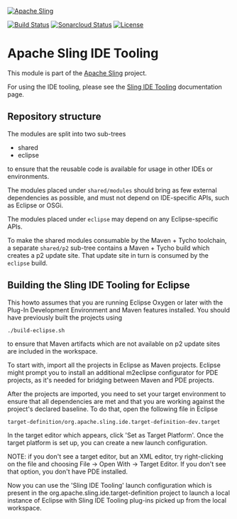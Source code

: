 [![Apache Sling](https://sling.apache.org/res/logos/sling.png)](https://sling.apache.org)

&#32;[![Build Status](https://ci-builds.apache.org/job/Sling/job/modules/job/sling-ide-tooling/job/master/badge/icon)](https://ci-builds.apache.org/job/Sling/job/modules/job/sling-ide-tooling/job/master/)&#32;[![Sonarcloud Status](https://sonarcloud.io/api/project_badges/measure?project=apache_sling-ide-tooling&metric=alert_status)](https://sonarcloud.io/dashboard?id=apache_sling-ide-tooling) [![License](https://img.shields.io/badge/License-Apache%202.0-blue.svg)](https://www.apache.org/licenses/LICENSE-2.0)

# Apache Sling IDE Tooling

This module is part of the [Apache Sling](https://sling.apache.org) project.

For using the IDE tooling, please see the [Sling IDE Tooling](https://sling.apache.org/documentation/development/ide-tooling.html)
documentation page.

## Repository structure

The modules are split into two sub-trees

* shared
* eclipse

to ensure that the reusable code is available for usage in other IDEs or
environments.

The modules placed under `shared/modules` should bring as few external dependencies as
possible, and must not depend on IDE-specific APIs, such as Eclipse or OSGi.

The modules placed under `eclipse` may depend on any Eclipse-specific APIs.

To make the shared modules consumable by the Maven + Tycho toolchain, a separate
`shared/p2` sub-tree contains a Maven + Tycho build which creates a p2 update
site. That update site in turn is consumed by the `eclipse` build.

## Building the Sling IDE Tooling for Eclipse

This howto assumes that you are running Eclipse Oxygen or later with the Plug-In 
Development Environment and Maven features installed. You should have
previously built the projects using

    ./build-eclipse.sh

to ensure that Maven artifacts which are not available on p2 update sites are
included in the workspace.

To start with, import all the projects in Eclipse as Maven projects. Eclipse
might prompt you to install an additional m2eclipse configurator for PDE
projects, as it's needed for bridging between Maven and PDE projects.

After the projects are imported, you need to set your target environment to
ensure that all dependencies are met and that you are working against the
project's declared baseline. To do that, open the following file in Eclipse

    target-definition/org.apache.sling.ide.target-definition-dev.target

In the target editor which appears, click 'Set as Target Platform'. Once
the target platform is set up, you can create a new launch configuration.

  NOTE: if you don't see a target editor, but an XML editor, try right-clicking
  on the file and choosing File -> Open With -> Target Editor. If you don't
  see that option, you don't have PDE installed.

Now you can use the 'Sling IDE Tooling' launch configuration which is present 
in the org.apache.sling.ide.target-definition project to launch a local instance
of Eclipse with Sling IDE Tooling plug-ins picked up from the local workspace.
